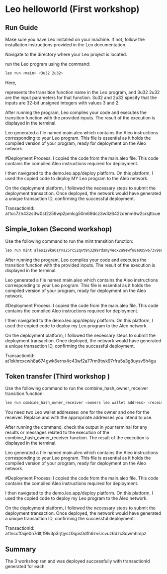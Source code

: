 # Leo helloworld (First workshop)

## Run Guide 

Make sure you have Leo installed on your machine. If not, follow the installation instructions provided in the Leo documentation.

Navigate to the directory where your Leo project is located.

run the Leo program using the command:
```bash
leo run <main> <3u32 2u32>
```
Here, <main> represents the transition function name in the Leo program, and 3u32 2u32 are the input parameters for that function.
3u32 and 2u32 specify that the inputs are 32-bit unsigned integers with values 3 and 2.

After running the program, Leo compiles your code and executes the transition function with the provided inputs.
The result of the execution is displayed in the terminal.

Leo generated a file named main.aleo which contains the Aleo instructions corresponding to your Leo program.
This file is essential as it holds the compiled version of your program, ready for deployment on the Aleo network.

#Deployment Process:
I copied the code from the main.aleo file.
This code contains the compiled Aleo instructions required for deployment.

I then navigated to the demo.leo.app/deploy platform.
On this platform, I used the copied code to deploy MY Leo program to the Aleo network.

On the deployment platform, I followed the necessary steps to submit the deployment transaction.
Once deployed, the network would have generated a unique transaction ID, confirming the successful deployment.

TransactionId: 	at1cc7zh43zs3w0st2z59wp2pmlcg50m69dcz3w3z642zdenm6w2crsjttcue


## Simple_token (Second workshop)

Use the following command to run the mint transition function:
```bash
leo run mint aleo129ka6zrvs25rc52qxt9n3299rdsmy4ecx2u9ewfu8a0s5w673v9sucj5km
```
After running the program, Leo compiles your code and executes the transition function with the provided inputs.
The result of the execution is displayed in the terminal.

Leo generated a file named main.aleo which contains the Aleo instructions corresponding to your Leo program.
This file is essential as it holds the compiled version of your program, ready for deployment on the Aleo network.

#Deployment Process:
I copied the code from the main.aleo file.
This code contains the compiled Aleo instructions required for deployment.

I then navigated to the demo.leo.app/deploy platform.
On this platform, I used the copied code to deploy my Leo program to the Aleo network.

On the deployment platform, I followed the necessary steps to submit the deployment transaction.
Once deployed, the network would have generated a unique transaction ID, confirming the successful deployment.

TransactionId: 	at1xkhrcxcwh8a674gwk6ernx4c43wf2a77rm9twk97rfru5s3g8uysv5h4gu

## Token transfer (Third workshop )

Use the following command to run the combine_hash_owner_receiver transition function:
```bash
leo run combine_hash_owner_receiver <owners leo wallet address> <receiver leo wallet address>
```
You need two Leo wallet addresses: one for the owner and one for the receiver. Replace <owners leo wallet address> and <receiver leo wallet address> with the appropriate addresses you intend to use.

After running the command, check the output in your terminal for any results or messages related to the execution of the combine_hash_owner_receiver function.
The result of the execution is displayed in the terminal.

Leo generated a file named main.aleo which contains the Aleo instructions corresponding to your Leo program.
This file is essential as it holds the compiled version of your program, ready for deployment on the Aleo network.

#Deployment Process:
I copied the code from the main.aleo file.
This code contains the compiled Aleo instructions required for deployment.

I then navigated to the demo.leo.app/deploy platform.
On this platform, I used the copied code to deploy my Leo program to the Aleo network.

On the deployment platform, I followed the necessary steps to submit the deployment transaction.
Once deployed, the network would have generated a unique transaction ID, confirming the successful deployment.

TransactionId: 	at1nccf0xje0n7dltjf9lv3p3rjtjysz0qps0dfh6zvsrcvuz6dzc8qwmhmpz


## Summary
The 3 workshop ran and was deployed successfully with transactionId generated for each.
